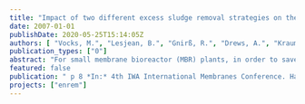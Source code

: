 ```yaml
---
title: "Impact of two different excess sludge removal strategies on the performance of a membrane bioreactor system"
date: 2007-01-01
publishDate: 2020-05-25T15:14:05Z
authors: [ "Vocks, M.", "Lesjean, B.", "Gnirß, R.", "Drews, A.", "Kraume, M." ]
publication_types: ["0"]
abstract: "For small membrane bioreactor (MBR) plants, in order to save investment for infrastructure, it could be beneficial not to withdraw excess sludge on a daily basis, but to store it in the biological reactor and only withdraw it every 2 to 4 weeks. This study aimed at investigating the effect of such an excess sludge removal strategy on the performance of an MBR plant in terms of permeate quality, nutrients removal rates and fouling. An MBR pilot plant, fed with domestic waste water from a remote area, was operated with enhanced biological phosphorus removal and post-denitrification without carbon dosing. 50% of the reactor volume was withdrawn when around 13 g l-1 TS was reached in the membrane reactor. This sludge removal strategy did not lead to failure of neither the biological phosphorus removal, nor the post-denitrification. Higher specific denitrification rates (DNR) were observed during higher organic loading of the anaerobic zone. The average DNR at 20°C was 1.5 mgN(gVSS h)-1. Nitrification was influenced by the discontinuous excess sludge removal. During that period the nitrification rate varied in a wide range between 1.8 and 5 mgN(gVSS h)-1, with a trend to lower rates right after a sludge removal. Fouling was not effected by the excess sludge removal strategy. For both withdrawal strategies the fouling rate was around 5*1010(md)-1. The EPS concentration did not affect the fouling behaviour."
featured: false
publication: " p 8 *In:* 4th IWA International Membranes Conference. Harrogate, UK. 15. - 17.5.2007"
projects: ["enrem"]
---
```


